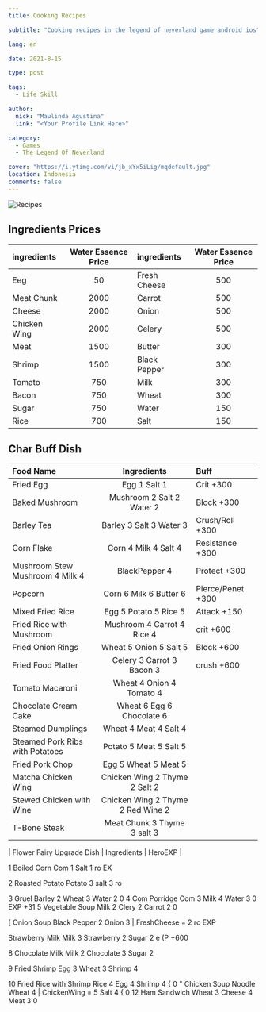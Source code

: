 ```yaml
---
title: Cooking Recipes

subtitle: "Cooking recipes in the legend of neverland game android ios"

lang: en

date: 2021-8-15

type: post

tags:
  - Life Skill

author:
  nick: "Maulinda Agustina"
  link: "<Your Profile Link Here>"

category:
  - Games
  - The Legend Of Neverland

cover: "https://i.ytimg.com/vi/jb_xYx5iLig/mqdefault.jpg"
location: Indonesia
comments: false
---
```


  <!-- toc -->
  
<!-- [![603TF.png](https://i.im.ge/2021/08/15/603TF.png)](https://im.ge/i/603TF) -->
![Recipes](https://user-images.githubusercontent.com/12471057/132800836-32af1b73-bbb0-4af1-8a7c-dd96ee02cb3c.png)
  
  ## Ingredients Prices
  
| ingredients | Water Essence Price | ingredients | Water Essence Price |
| :--- | :---: | :--- | :---: |
| Eeg | 50 | Fresh Cheese | 500 |
| Meat Chunk | 2000 | Carrot | 500 |
| Cheese | 2000 | Onion | 500 |
| Chicken Wing | 2000 | Celery | 500 |
| Meat | 1500 | Butter | 300 |
| Shrimp | 1500 | Black Pepper | 300 |
| Tomato | 750 | Milk | 300 |
| Bacon | 750 | Wheat | 300 |
| Sugar | 750 | Water | 150 |
| Rice | 700 | Salt | 150 |

  ## Char Buff Dish
  
| Food Name | Ingredients | Buff |
| :--- | :---: | :--- |
| Fried Egg | Egg 1 Salt 1 | Crit +300 |
| Baked Mushroom | Mushroom 2 Salt 2 Water 2 | Block +300 |
| Barley Tea | Barley 3 Salt 3 Water 3 | Crush/Roll +300 |
| Corn Flake | Corn 4 Milk 4 Salt 4 | Resistance +300 |
| Mushroom Stew Mushroom 4 Milk 4 | BlackPepper 4 | Protect +300 |
| Popcorn | Corn 6 Milk 6 Butter 6 | Pierce/Penet +300 |
| Mixed Fried Rice | Egg 5 Potato 5 Rice 5 | Attack +150 |
| Fried Rice with Mushroom | Mushroom 4 Carrot 4 Rice 4 | crit +600 |
| Fried Onion Rings | Wheat 5 Onion 5 Salt 5 | Block +600 |
| Fried Food Platter | Celery 3 Carrot 3 Bacon 3 | crush +600 |
| Tomato Macaroni | Wheat 4 Onion 4 Tomato 4 |
| Chocolate Cream Cake | Wheat 6 Egg 6 Chocolate 6 |
| Steamed Dumplings | Wheat 4 Meat 4 Salt 4 |
| Steamed Pork Ribs with Potatoes | Potato 5 Meat 5 Salt 5 |
| Fried Pork Chop | Egg 5 Wheat 5 Meat 5 |
| Matcha Chicken Wing | Chicken Wing 2 Thyme 2 Salt 2 |
| Stewed Chicken with Wine | Chicken Wing 2 Thyme 2 Red Wine 2 |
| T-Bone Steak | Meat Chunk 3 Thyme 3 salt 3 |

| Flower Fairy Upgrade Dish | Ingredients | HeroEXP |

1 Boiled Corn Com 1 Salt 1 ro EX

2 Roasted Potato Potato 3 salt 3 ro

3 Gruel Barley 2 Wheat 3 Water 2 0
4 Com Porridge Com 3 Milk 4 Water 3 0 EXP +31
5 Vegetable Soup Milk 2 Clery 2 Carrot 2 0

[ Onion Soup Black Pepper 2 Onion 3 | FreshCheese = 2 ro EXP

Strawberry Milk Milk 3 Strawberry 2 Sugar 2 e (P +600

8 Chocolate Milk Milk 2 Chocolate 3 Sugar 2

9 Fried Shrimp Egg 3 Wheat 3 Shrimp 4

10 Fried Rice with Shrimp Rice 4 Egg 4 Shrimp 4 { 0
" Chicken Soup Noodle Wheat 4 | ChickenWing = 5 Salt 4 { 0
12 Ham Sandwich Wheat 3 Cheese 4 Meat 3 0
